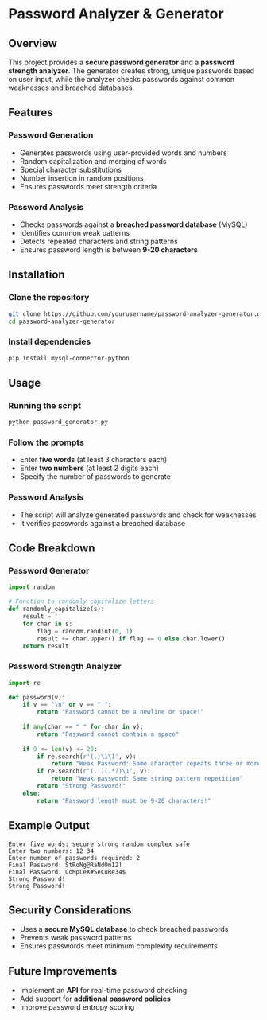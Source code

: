 # Password Analyzer & Generator

## Overview
This project provides a **secure password generator** and a **password strength analyzer**. The generator creates strong, unique passwords based on user input, while the analyzer checks passwords against common weaknesses and breached databases.

## Features
### Password Generation
- Generates passwords using user-provided words and numbers
- Random capitalization and merging of words
- Special character substitutions
- Number insertion in random positions
- Ensures passwords meet strength criteria

### Password Analysis
- Checks passwords against a **breached password database** (MySQL)
- Identifies common weak patterns
- Detects repeated characters and string patterns
- Ensures password length is between **9-20 characters**

## Installation
### Clone the repository
```sh
git clone https://github.com/yourusername/password-analyzer-generator.git
cd password-analyzer-generator
```

### Install dependencies
```sh
pip install mysql-connector-python
```

## Usage
### Running the script
```sh
python password_generator.py
```

### Follow the prompts
- Enter **five words** (at least 3 characters each)
- Enter **two numbers** (at least 2 digits each)
- Specify the number of passwords to generate

### Password Analysis
- The script will analyze generated passwords and check for weaknesses
- It verifies passwords against a breached database

## Code Breakdown
### Password Generator
```python
import random

# Function to randomly capitalize letters
def randomly_capitalize(s):
    result = ''
    for char in s:
        flag = random.randint(0, 1)
        result += char.upper() if flag == 0 else char.lower()
    return result
```

### Password Strength Analyzer
```python
import re

def password(v):
    if v == "\n" or v == " ":
        return "Password cannot be a newline or space!"
    
    if any(char == " " for char in v):
        return "Password cannot contain a space"
    
    if 9 <= len(v) <= 20:
        if re.search(r'(.)\1\1', v):
            return "Weak Password: Same character repeats three or more times in a row"
        if re.search(r'(..)(.*?)\1', v):
            return "Weak password: Same string pattern repetition"
        return "Strong Password!"
    else:
        return "Password length must be 9-20 characters!"
```



## Example Output
```
Enter five words: secure strong random complex safe
Enter two numbers: 12 34
Enter number of passwords required: 2
Final Password: StRoNg@RaNdOm12!
Final Password: CoMpLeX#SeCuRe34$
Strong Password!
Strong Password!
```

## Security Considerations
- Uses a **secure MySQL database** to check breached passwords
- Prevents weak password patterns
- Ensures passwords meet minimum complexity requirements

## Future Improvements
- Implement an **API** for real-time password checking
- Add support for **additional password policies**
- Improve password entropy scoring




